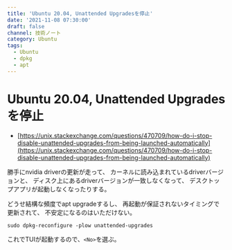 ```yaml
---
title: 'Ubuntu 20.04, Unattended Upgradesを停止'
date: '2021-11-08 07:30:00'
draft: false
channel: 技術ノート
category: Ubuntu
tags:
  - Ubuntu
  - dpkg
  - apt
---
```

# Ubuntu 20.04, Unattended Upgradesを停止

- [https://unix.stackexchange.com/questions/470709/how-do-i-stop-disable-unattended-upgrades-from-being-launched-automatically](https://unix.stackexchange.com/questions/470709/how-do-i-stop-disable-unattended-upgrades-from-being-launched-automatically)

勝手にnvidia driverの更新が走って、
カーネルに読み込まれているdriverバージョンと、
ディスク上にあるdriverバージョンが一致しなくなって、
デスクトップアプリが起動しなくなったりする。

どうせ結構な頻度でapt upgradeするし、
再起動が保証されないタイミングで更新されて、
不安定になるのはいただけない。

```shell
sudo dpkg-reconfigure -plow unattended-upgrades
```

これでTUIが起動するので、`<No>`を選ぶ。
